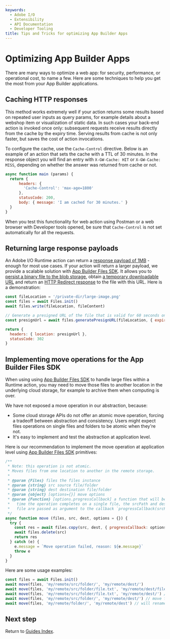```yaml
---
keywords:
  - Adobe I/O
  - Extensibility
  - API Documentation
  - Developer Tooling
title: Tips and Tricks for optimizing App Builder Apps
---
```


# Optimizing App Builder Apps

There are many ways to optimize a web app: for security, performance, or operational cost, to name a few. Here are some techniques to help you get the most from your App Builder applications.

## Caching HTTP responses

This method works extremely well if your action returns some results based on repeated user inputs as query params, for example details about a webshop item or visualization of static data. In such cases your back-end action is invoked once only: subsequent requests receive results directly from the cache by the expiry time. Serving results from cache is not only faster, but saves the cost of action invocations.

To configure the cache, use the `Cache-Control` directive. Below is an example of an action that sets the cache with a TTL of 30 minutes. In the response object you will find an entry with `X-GW-Cache: HIT` or `X-GW-Cache: MISS`, depending on whether the answer was returned from cache or not.

```javascript
async function main (params) {
  return {
      headers: {
        'Cache-Control': 'max-age=1800'
      },
      statusCode: 200,
      body: { message: 'I am cached for 30 minutes.' }
  }
}
```

When you test this functionality for web action using Postman or a web browser with Developer tools opened, be sure that `Cache-Control` is not set automatically for all the requests.

## Returning large response payloads

An Adobe I/O Runtime action can return a [response payload of 1MB](../runtime_guides/system_settings.md) - enough for most use cases. If your action will return a larger payload, we provide a scalable solution with [App Builder Files SDK](https://github.com/adobe/aio-lib-files). It allows you to [persist a binary file to the blob storage](https://github.com/adobe/aio-lib-files/blob/master/doc/api.md#Files+write), obtain [a temporary downloadable URL](https://github.com/adobe/aio-lib-files/blob/master/doc/api.md#Files+generatePresignURL) and return an [HTTP Redirect response](https://developer.mozilla.org/en-US/docs/Web/HTTP/Status/302) to the file with this URL. Here is a demonstration:

```javascript
const fileLocation = '/private-dir/large-image.png'
const files = await Files.init()
await files.write(fileLocation, fileContent)

// Generate a presigned URL of the file that is valid for 60 seconds only
const presignUrl = await files.generatePresignURL(fileLocation, { expiryInSeconds: 60 })

return {
  headers: { location: presignUrl }, 
  statusCode: 302
}
```

## Implementing move operations for the App Builder Files SDK

When using using [App Builder Files SDK](https://github.com/adobe/aio-lib-files) to handle large files within a Runtime action, you may need to move those files to another location in the underlying cloud storage, for example to archive them when computing is over.

We have not exposed a move operation in our abstraction, because:

- Some cloud storage APIs do not offer an atomic move operation, forcing a tradeoff between abstraction and consistency. Users might expect files operations on single files and folders to be atomic when they're not.
- It's easy to implement and test the abstraction at application level.

Here is our recommendation to implement the move operation at application level using [App Builder Files SDK](https://github.com/adobe/aio-lib-files) primitives:

```javascript
/**
 * Note: this operation is not atomic.
 * Moves files from one location to another in the remote storage. 
 *  
 * @param {Files} files the files instance
 * @param {string} src source file/folder
 * @param {string} dest destination file/folder
 * @param {object} [options={}] move options
 * @param {Function} [options.progressCallback] a function that will be called every
 *   time the operation completes on a single file, the srcPath and destPath to the moved
 *   file are passed as argument to the callback `progressCallback(srcPath, destPath)`
 */
async function move (files, src, dest, options = {}) {
  try {
    const res = await files.copy(src, dest, { progressCallback: options.progressCallback })
    await files.delete(src)
    return res
  } catch (e) {
    e.message = `Move operation failed, reason: ${e.message}`
    throw e
  }
}
```

Here are some usage examples:

```javascript
const files = await Files.init()
await move(files, 'my/remote/src/folder/', 'my/remote/dest/')
await move(files, 'my/remote/src/folder/file.txt', 'my/remote/dest/file2.md') // will move and rename the file
await move(files, 'my/remote/src/folder/file.txt', 'my/remote/dest/') // will move file.txt to dest folder
await move(files, 'my/remote/src/folder/', 'my/remote/dest/') // move folder to the dest folder
await move(files, 'my/remote/folder/', 'my/remote/dest') // will rename folder to dest
```

## Next step

Return to [Guides Index](../guides_index.md).
